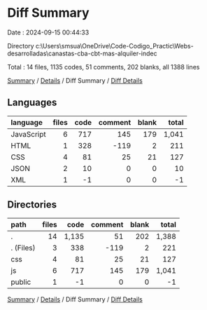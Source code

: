 # Diff Summary

Date : 2024-09-15 00:44:33

Directory c:\\Users\\smsua\\OneDrive\\Code-Codigo_Practic\\Webs-desarrolladas\\canastas-cba-cbt-mas-alquiler-indec

Total : 14 files,  1135 codes, 51 comments, 202 blanks, all 1388 lines

[Summary](results.md) / [Details](details.md) / Diff Summary / [Diff Details](diff-details.md)

## Languages
| language | files | code | comment | blank | total |
| :--- | ---: | ---: | ---: | ---: | ---: |
| JavaScript | 6 | 717 | 145 | 179 | 1,041 |
| HTML | 1 | 328 | -119 | 2 | 211 |
| CSS | 4 | 81 | 25 | 21 | 127 |
| JSON | 2 | 10 | 0 | 0 | 10 |
| XML | 1 | -1 | 0 | 0 | -1 |

## Directories
| path | files | code | comment | blank | total |
| :--- | ---: | ---: | ---: | ---: | ---: |
| . | 14 | 1,135 | 51 | 202 | 1,388 |
| . (Files) | 3 | 338 | -119 | 2 | 221 |
| css | 4 | 81 | 25 | 21 | 127 |
| js | 6 | 717 | 145 | 179 | 1,041 |
| public | 1 | -1 | 0 | 0 | -1 |

[Summary](results.md) / [Details](details.md) / Diff Summary / [Diff Details](diff-details.md)